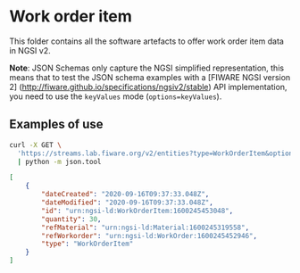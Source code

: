 # Work order item

This folder contains all the software artefacts to offer work order item data 
in NGSI v2.

**Note**: JSON Schemas only capture the NGSI simplified representation, this
means that to test the JSON schema examples with a [FIWARE NGSI version 2]
(http://fiware.github.io/specifications/ngsiv2/stable) API implementation, you
need to use the `keyValues` mode (`options=keyValues`).

## Examples of use

```bash
curl -X GET \
  'https://streams.lab.fiware.org/v2/entities?type=WorkOrderItem&options=keyValues&limit=1' \
  | python -m json.tool
```

```json
[
    {
        "dateCreated": "2020-09-16T09:37:33.048Z",
        "dateModified": "2020-09-16T09:37:33.048Z",
        "id": "urn:ngsi-ld:WorkOrderItem:1600245453048",
        "quantity": 30,
        "refMaterial": "urn:ngsi-ld:Material:1600245319558",
        "refWorkorder": "urn:ngsi-ld:WorkOrder:1600245452946",
        "type": "WorkOrderItem"
    }
]
```
